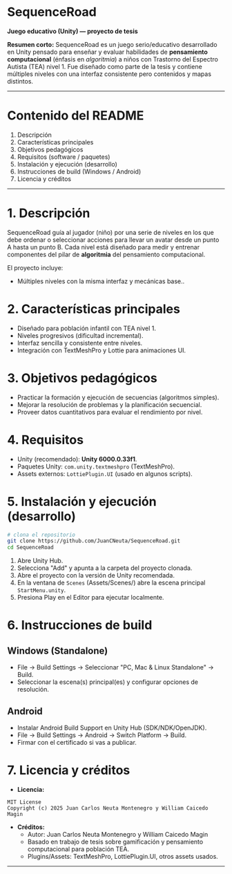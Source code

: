 # SequenceRoad

**Juego educativo (Unity) — proyecto de tesis**

**Resumen corto:**
SequenceRoad es un juego serio/educativo desarrollado en Unity pensado para enseñar y evaluar habilidades de **pensamiento computacional** (énfasis en *algoritmia*) a niños con Trastorno del Espectro Autista (TEA) nivel 1. Fue diseñado como parte de la tesis y contiene múltiples niveles con una interfaz consistente pero contenidos y mapas distintos.

---

# Contenido del README
1. Descripción
2. Características principales
3. Objetivos pedagógicos
4. Requisitos (software / paquetes)
5. Instalación y ejecución (desarrollo)
6. Instrucciones de build (Windows / Android)
7. Licencia y créditos

---

# 1. Descripción
SequenceRoad guía al jugador (niño) por una serie de niveles en los que debe ordenar o seleccionar acciones para llevar un avatar desde un punto A hasta un punto B. Cada nivel está diseñado para medir y entrenar componentes del pilar de **algoritmia** del pensamiento computacional.

El proyecto incluye:
- Múltiples niveles con la misma interfaz y mecánicas base..

# 2. Características principales
- Diseñado para población infantil con TEA nivel 1.
- Niveles progresivos (dificultad incremental).
- Interfaz sencilla y consistente entre niveles.
- Integración con TextMeshPro y Lottie para animaciones UI.

# 3. Objetivos pedagógicos
- Practicar la formación y ejecución de secuencias (algoritmos simples).
- Mejorar la resolución de problemas y la planificación secuencial.
- Proveer datos cuantitativos para evaluar el rendimiento por nivel.

# 4. Requisitos
- Unity (recomendado): **Unity 6000.0.33f1**.
- Paquetes Unity: `com.unity.textmeshpro` (TextMeshPro).
- Assets externos: `LottiePlugin.UI` (usado en algunos scripts).

# 5. Instalación y ejecución (desarrollo)
```bash
# clona el repositorio
git clone https://github.com/JuanCNeuta/SequenceRoad.git
cd SequenceRoad
```
1. Abre Unity Hub.
2. Selecciona "Add" y apunta a la carpeta del proyecto clonada.
3. Abre el proyecto con la versión de Unity recomendada.
4. En la ventana de `Scenes` (Assets/Scenes/) abre la escena principal `StartMenu.unity`.
5. Presiona Play en el Editor para ejecutar localmente.

# 6. Instrucciones de build
## Windows (Standalone)
- File → Build Settings → Seleccionar "PC, Mac & Linux Standalone" → Build.
- Seleccionar la escena(s) principal(es) y configurar opciones de resolución.

## Android
- Instalar Android Build Support en Unity Hub (SDK/NDK/OpenJDK).
- File → Build Settings → Android → Switch Platform → Build.
- Firmar con el certificado si vas a publicar.

# 7. Licencia y créditos
- **Licencia:**

```
MIT License
Copyright (c) 2025 Juan Carlos Neuta Montenegro y William Caicedo Magin
```

- **Créditos:**
  - Autor: Juan Carlos Neuta Montenegro y William Caicedo Magin
  - Basado en trabajo de tesis sobre gamificación y pensamiento computacional para población TEA.
  - Plugins/Assets: TextMeshPro, LottiePlugin.UI, otros assets usados.

---

